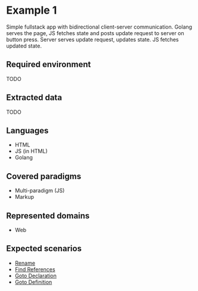 
# Example 1

Simple fullstack app with bidirectional client-server communication.
Golang serves the page, JS fetches state and posts update request to server on button press.
Server serves update request, updates state. JS fetches updated state.

## Required environment

TODO

## Extracted data

TODO

## Languages

- HTML
- JS (in HTML)
- Golang

## Covered paradigms

- Multi-paradigm (JS)
- Markup

## Represented domains

- Web

## Expected scenarios

- [Rename](https://microsoft.github.io/language-server-protocol/specifications/lsp/3.17/specification/#textDocument_rename)
- [Find References](https://microsoft.github.io/language-server-protocol/specifications/lsp/3.17/specification/#textDocument_references)
- [Goto Declaration](https://microsoft.github.io/language-server-protocol/specifications/lsp/3.17/specification/#textDocument_declaration)
- [Goto Definition](https://microsoft.github.io/language-server-protocol/specifications/lsp/3.17/specification/#textDocument_definition)